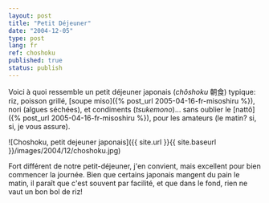 ```yaml
---
layout: post
title: "Petit Déjeuner"
date: "2004-12-05"
type: post
lang: fr
ref: choshoku
published: true
status: publish
---
```




Voici à quoi ressemble un petit déjeuner japonais (_chôshoku_ 朝食) typique: riz, poisson grillé, [soupe miso]({% post_url 2005-04-16-fr-misoshiru %}), nori (algues séchées), et condiments (_tsukemono_)... sans oublier le [nattô]({% post_url 2005-04-16-fr-misoshiru %}), pour les amateurs (le matin? si, si, je vous assure).

![Choshoku, petit dejeuner japonais]({{ site.url }}{{ site.baseurl }}/images/2004/12/choshoku.jpg)

Fort différent de notre petit-déjeuner, j'en convient, mais excellent pour bien commencer la journée. Bien que certains japonais mangent du pain le matin, il paraît que c'est souvent par facilité, et que dans le fond, rien ne vaut un bon bol de riz!


